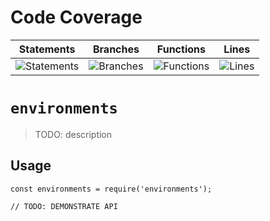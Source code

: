 # Code Coverage
| Statements                  | Branches                | Functions                 | Lines             |
| --------------------------- | ----------------------- | ------------------------- | ----------------- |
| ![Statements](https://img.shields.io/badge/statements-80.98%25-yellow.svg?style=flat) | ![Branches](https://img.shields.io/badge/branches-73.07%25-red.svg?style=flat) | ![Functions](https://img.shields.io/badge/functions-82.19%25-yellow.svg?style=flat) | ![Lines](https://img.shields.io/badge/lines-81.05%25-yellow.svg?style=flat) |
# `environments`

> TODO: description

## Usage

```
const environments = require('environments');

// TODO: DEMONSTRATE API
```
